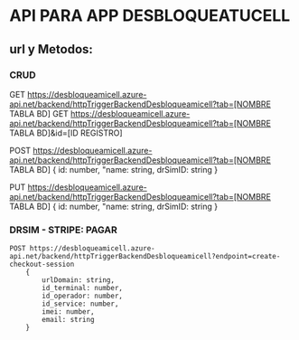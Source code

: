 # API PARA APP DESBLOQUEATUCELL
## url y Metodos:
### CRUD
  GET  https://desbloqueamicell.azure-api.net/backend/httpTriggerBackendDesbloqueamicell?tab=[NOMBRE TABLA BD]
  GET  https://desbloqueamicell.azure-api.net/backend/httpTriggerBackendDesbloqueamicell?tab=[NOMBRE TABLA BD]&id=[ID REGISTRO]

  POST https://desbloqueamicell.azure-api.net/backend/httpTriggerBackendDesbloqueamicell?tab=[NOMBRE TABLA BD]
    {
		id: number,
		"name: string,
		drSimID: string
	}

  PUT https://desbloqueamicell.azure-api.net/backend/httpTriggerBackendDesbloqueamicell?tab=[NOMBRE TABLA BD]
    {
		id: number,
		"name: string,
		drSimID: string
	}

### DRSIM - STRIPE: PAGAR
    POST https://desbloqueamicell.azure-api.net/backend/httpTriggerBackendDesbloqueamicell?endpoint=create-checkout-session
        { 
            urlDomain: string, 
            id_terminal: number, 
            id_operador: number, 
            id_service: number, 
            imei: number, 
            email: string 
        } 